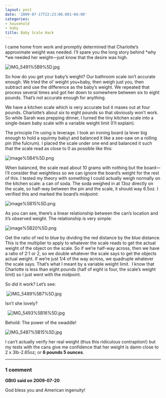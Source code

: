 ```yaml
---
layout: post
date: '2009-07-17T22:23:00.001-04:00'
categories:
- household
- baby
title: Baby Scale Hack
---
```



I came home from work and promptly determined that Charlotte’s approximate weight was needed. I’ll spare you the long story behind *why *we needed her weight—just know that the desire was high. 

![IMG_5491%5B9%5D.jpg](IMG_5491%5B9%5D.jpg)</a>

So how do you get your baby’s weight? Our bathroom scale isn’t accurate enough. We tried the ol’ weight you+baby, then weigh just you, then subtract and use the difference as the baby’s weight. We repeated that process several times and got her down to somewhere between six to eight pounds. That’s not accurate enough for anything.

We have a kitchen scale which is very accurate but it maxes out at four pounds. Charlotte’s about six to eight pounds so that obviously won’t work. So while Sarah was prepping dinner, I turned the tiny kitchen scale into a single-beam baby scale with a variable weight limit (I’ll explain).

The principle I’m using is leverage. I took an ironing board (a lever big enough to hold a squirmy baby) and balanced it like a see-saw on a rolling pin (the fulcrum). I placed the scale under one end and balanced it such that the scale read as close to 0 as possible like this:

![image%5B4%5D.png](image%5B4%5D.png)</a>

When balanced, the scale read about 10 grams with nothing but the board—I’ll consider that weightless so we can ignore the board’s weight for the rest of this. I tested my theory with something I could actually weigh normally on the kitchen scale: a can of soda. The soda weighed in at 13oz directly on the scale, so half-way between the pin and the scale, it should way 6.5oz. I verified this and marked the board’s midpoint:

![image%5B15%5D.png](image%5B15%5D.png)</a>

As you can see, there’s a linear relationship between the can’s location and it’s observed weight. The relationship is very simple: 

![image%5B20%5D.png](image%5B20%5D.png)</a>

Get the ratio of red to blue by dividing the red distance by the blue distance. This is the multiplier to apply to whatever the scale reads to get the actual weight of the object on the scale. So if we’re half-way across, then we have a ratio of 2:1 or 2, so we double whatever the scale says to get the objects actual weight. If we’re just 1/4 of the way across, we quadruple whatever the scale says. That’s what I meant by a variable weight limit.&#160; I know that Charlotte is less than eight pounds (half of eight is four, the scale’s weight limit) so I just went with the midpoint.

So did it work? Let’s see:

&#160;![IMG_5489%5B7%5D.jpg](IMG_5489%5B7%5D.jpg)</a>  

Isn’t she lovely?

&#160; ![IMG_5493%5B16%5D.jpg](IMG_5493%5B16%5D.jpg)</a>  

Behold: The power of the swaddle!

![IMG_5487%5B15%5D.jpg](IMG_5487%5B15%5D.jpg)</a> 

I can’t actually verify her real weight (thus this ridiculous contraption!) but my tests with the cans give me confidence that her weight is damn close to 2 x 3lb-2.65oz; or **6 pounds 5 ounces**.

---

### 1 comment

**GBtG said on 2009-07-20**

God bless you and American ingenuity!

